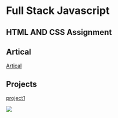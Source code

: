 # Full Stack Javascript

## HTML AND CSS Assignment


## Artical
[Artical](https://hashnode.com/@Sbhandari2608)

## Projects 

[project1](https://sprightly-manatee-3f7809.netlify.app/)

![](./HtmlAndCss%20Assignment/FSJS%202.0%20Project%2001/Screenshot%20(178).png)

